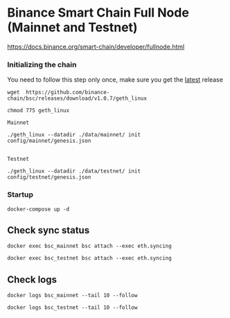 # Binance Smart Chain Full Node (Mainnet and Testnet)

https://docs.binance.org/smart-chain/developer/fullnode.html

### Initializing the chain

You need to follow this step only once, make sure you get the [latest](https://github.com/binance-chain/bsc/releases/tag/v1.0.7) release 

```
wget  https://github.com/binance-chain/bsc/releases/download/v1.0.7/geth_linux

chmod 775 geth_linux

Mainnet

./geth_linux --datadir ./data/mainnet/ init config/mainnet/genesis.json


Testnet

./geth_linux --datadir ./data/testnet/ init config/testnet/genesis.json
```

### Startup

```
docker-compose up -d
```

## Check sync status

```
docker exec bsc_mainnet bsc attach --exec eth.syncing

docker exec bsc_testnet bsc attach --exec eth.syncing
```


## Check logs

```
docker logs bsc_mainnet --tail 10 --follow

docker logs bsc_testnet --tail 10 --follow
```